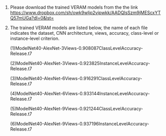 1. Please download the trained VERAM models from the the link https://www.dropbox.com/sh/owk9wljp2vipwkk/AADQlsSzm9jMEScxYTQ57mUGa?dl=0&lst=

2. The trained VERAM models are listed below, the name of each file indicates the dataset, CNN architecture, views, accuracy, class-level or instance-level criterion.

    (1)ModelNet40-AlexNet-3Views-0.908087ClassLevelAccuracy-Release.t7

    (2)ModelNet40-AlexNet-3Views-0.923825InstanceLevelAccuracy-Release.t7

    (3)ModelNet40-AlexNet-6Views-0.916291ClassLevelAccuracy-Release.t7

    (4)ModelNet40-AlexNet-6Views-0.933144InstanceLevelAccuracy-Release.t7

    (5)ModelNet40-AlexNet-9Views-0.921244ClassLevelAccuracy-Release.t7

    (6)ModelNet40-AlexNet-9Views-0.937196InstanceLevelAccuracy-Release.t7


